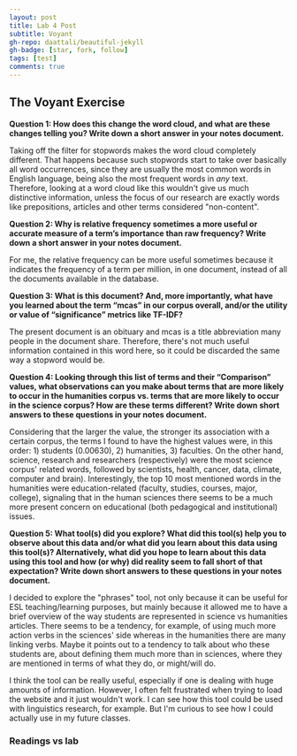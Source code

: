 ```yaml
---
layout: post
title: Lab 4 Post
subtitle: Voyant
gh-repo: daattali/beautiful-jekyll
gh-badge: [star, fork, follow]
tags: [test]
comments: true
---
```

## The Voyant Exercise

**Question 1: How does this change the word cloud, and what are these changes telling you? Write down a short answer in your notes document.**

Taking off the filter for stopwords makes the word cloud completely different. That happens because such stopwords start to take over basically all word occurrences, since they are usually the most common words in English language, being also the most frequent words in *any* text. Therefore, looking at a word cloud like this wouldn't give us much distinctive information, unless the focus of our research are exactly words like prepositions, articles and other terms considered "non-content".

**Question 2: Why is relative frequency sometimes a more useful or accurate measure of a term’s importance than raw frequency? Write down a short answer in your notes document.**

For me, the relative frequency can be more useful sometimes because it indicates the frequency of a term per million, in one document, instead of all the documents available in the database.

**Question 3: What is this document? And, more importantly, what have you learned about the term “mcas” in our corpus overall, and/or the utility or value of “significance” metrics like TF-IDF?**

The present document is an obituary and mcas is a title abbreviation many people in the document share. Therefore, there's not much useful information contained in this word here, so it could be discarded the same way a stopword would be.

**Question 4: Looking through this list of terms and their “Comparison” values, what observations can you make about terms that are more likely to occur in the humanities corpus vs. terms that are more likely to occur in the science corpus? How are these terms different? Write down short answers to these questions in your notes document.**

Considering that the larger the value, the stronger its association with a certain corpus, the terms I found to have the highest values were, in this order: 1) students (0.00630), 2) humanities, 3) faculties. On the other hand, science, research and researchers (respectively) were the most science corpus' related words, followed by scientists, health, cancer, data, climate, computer and brain). Interestingly, the top 10 most mentioned words in the humanities were education-related (faculty, studies, courses, major, college), signaling that in the human sciences there seems to be a much more present concern on educational (both pedagogical and institutional) issues.

**Question 5: What tool(s) did you explore? What did this tool(s) help you to observe about this data and/or what did you learn about this data using this tool(s)? Alternatively, what did you hope to learn about this data using this tool and how (or why) did reality seem to fall short of that expectation? Write down short answers to these questions in your notes document.**

I decided to explore the "phrases" tool, not only because it can be useful for ESL teaching/learning purposes, but mainly because it allowed me to have a brief overview of the way students are represented in science vs humanities articles. There seems to be a tendency, for example, of using much more action verbs in the sciences' side whereas in the humanities there are many linking verbs. Maybe it points out to a tendency to talk about who these students are, about defining them much more than in sciences, where they are mentioned in terms of what they do, or might/will do.

I think the tool can be really useful, especially if one is dealing with huge amounts of information. However, I often felt frustrated when trying to load the website and it just wouldn't work. I can see how this tool could be used with linguistics research, for example. But I'm curious to see how I could actually use in my future classes.

### Readings vs lab
